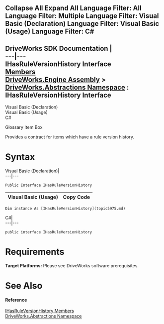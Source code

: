 Collapse All Expand All Language Filter: All  Language Filter: Multiple  Language Filter: Visual Basic (Declaration) Language Filter: Visual Basic (Usage) Language Filter: C#  
---  
DriveWorks SDK Documentation  |   
---|---  
IHasRuleVersionHistory Interface   
[Members](topic5976.md)   
[DriveWorks.Engine Assembly](topic2156.md) > [DriveWorks.Abstractions Namespace](topic5939.md) : IHasRuleVersionHistory Interface  
---  
  
Visual Basic (Declaration)    
Visual Basic (Usage)    
C# 

Glossary Item Box

Provides a contract for items which have a rule version history. 

# Syntax

Visual Basic (Declaration)|   
---|---  
      
    
    Public Interface IHasRuleVersionHistory   
  
Visual Basic (Usage)| Copy Code  
---|---  
      
    
    Dim instance As [IHasRuleVersionHistory](topic5975.md)  
  
C#|   
---|---  
      
    
    public interface IHasRuleVersionHistory   
  
# Requirements

**Target Platforms:** Please see DriveWorks software prerequisites.

# See Also

#### Reference

[IHasRuleVersionHistory Members](topic5976.md)   
[DriveWorks.Abstractions Namespace](topic5939.md)


